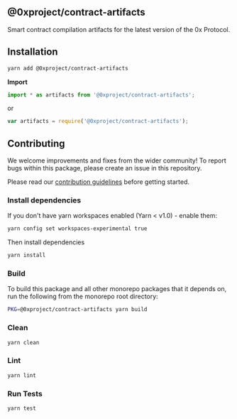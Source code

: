 ## @0xproject/contract-artifacts

Smart contract compilation artifacts for the latest version of the 0x Protocol.

## Installation

```bash
yarn add @0xproject/contract-artifacts
```

**Import**

```typescript
import * as artifacts from '@0xproject/contract-artifacts';
```

or

```javascript
var artifacts = require('@0xproject/contract-artifacts');
```

## Contributing

We welcome improvements and fixes from the wider community! To report bugs within this package, please create an issue in this repository.

Please read our [contribution guidelines](../../CONTRIBUTING.md) before getting started.

### Install dependencies

If you don't have yarn workspaces enabled (Yarn < v1.0) - enable them:

```bash
yarn config set workspaces-experimental true
```

Then install dependencies

```bash
yarn install
```

### Build

To build this package and all other monorepo packages that it depends on, run the following from the monorepo root directory:

```bash
PKG=@0xproject/contract-artifacts yarn build
```

### Clean

```bash
yarn clean
```

### Lint

```bash
yarn lint
```

### Run Tests

```bash
yarn test
```
